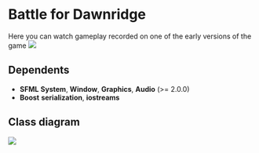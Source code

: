 # Battle for Dawnridge
Here you can watch gameplay recorded on one of the early versions of the game
[![](https://img.youtube.com/vi/bAOoODWE8Ok/0.jpg)](https://www.youtube.com/watch?v=bAOoODWE8Ok)
## Dependents
* **SFML** **System**, **Window**, **Graphics**, **Audio** (>= 2.0.0)
* **Boost** **serialization**, **iostreams**
## Class diagram
![](docs/diagram.png)